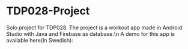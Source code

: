 # TDP028-Project
Solo project for TDP028. The project is a workout app made in Android Studio with Java and Firebase as database.\n
A demo for this app is available here(In Swedish):
